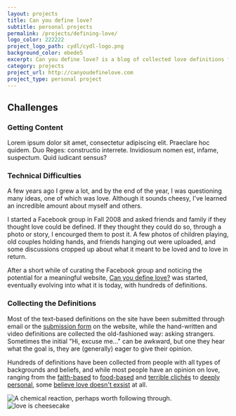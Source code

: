 ```yaml
---
layout: projects
title: Can you define love?
subtitle: personal projects
permalink: /projects/defining-love/
logo_color: 222222
project_logo_path: cydl/cydl-logo.png
background_color: ebede5
excerpt: Can you define love? is a blog of collected love definitions from all over the world. The point of the blog is not necessarily to define love, but rather, to show how much we have in common.
category: projects
project_url: http://canyoudefinelove.com
project_type: personal project
---
```


## Challenges

### Getting Content

Lorem ipsum dolor sit amet, consectetur adipiscing elit. Praeclare hoc quidem. Duo Reges: constructio interrete. Invidiosum nomen est, infame, suspectum. Quid iudicant sensus?

### Technical Difficulties

A few years ago I grew a lot, and by the end of the year, I was questioning many ideas, one of which was love. Although it sounds cheesy, I've learned an incredible amount about myself and others.

I started a Facebook group in Fall 2008 and asked friends and family if they thought love could be defined. If they thought they could do so, through a photo or story, I encourged them to post it. A few photos of children playing, old couples holding hands, and friends hanging out were uploaded, and some discussions cropped up about what it meant to be loved and to love in return.

After a short while of curating the Facebook group and noticing the potential for a meaningful website, <a href="http://canyoudefinelove.com">Can you define love?</a> was started, eventually evolving into what it is today, with hundreds of definitions.

### Collecting the Definitions

Most of the text-based definitions on the site have been submitted through email or the <a href="http://canyoudefinelove.com/submit">submission form</a> on the website, while the hand-written and video definitions are collected the old-fashioned way: asking strangers. Sometimes the initial "Hi, excuse me&hellip;" can be awkward, but one they hear what the goal is, they are (generally) eager to give their opinion.

Hundreds of definitions have been collected from people with all types of backgrounds and beliefs, and while most people have an opinion on love, ranging from the <a href="">faith-based</a> to <a href="">food-based</a> and <a href="">terrible clich&eacute;s</a> to <a href="http://canyoudefinelove.com/2012/08/21/i-spent-my-whole-life-wondering-what-was-wrong-with-me/">deeply personal</a>, some <a href="">believe love doesn't exsist</a> at all.

<div class="double-up">
    <img src="{{ site.url }}img/for-projects/cydl/empowering-emotion.jpg" alt="A chemical reaction, perhaps worth following through." title="A chemical reaction, perhaps worth following through.">
    <img src="{{ site.url }}img/for-projects/cydl/cheesecake.jpg" alt="love is cheesecake">
</div>